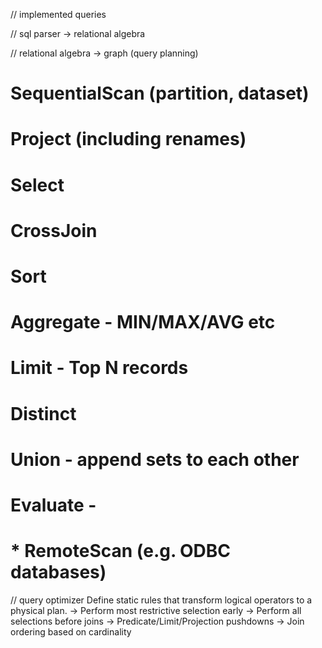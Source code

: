 
// implemented queries



// sql parser -> relational algebra

// relational algebra -> graph (query planning)

# SequentialScan (partition, dataset)
# Project (including renames)
# Select
# CrossJoin
# Sort
# Aggregate - MIN/MAX/AVG etc
# Limit - Top N records
# Distinct
# Union - append sets to each other
# Evaluate -

# * RemoteScan (e.g. ODBC databases)


// query optimizer
Define static rules that transform logical operators to a physical plan.
→ Perform most restrictive selection early
→ Perform all selections before joins
→ Predicate/Limit/Projection pushdowns
→ Join ordering based on cardinality